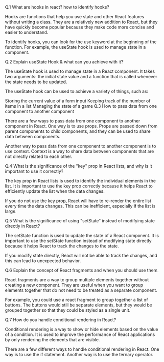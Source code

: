 Q.1 What are hooks in react? how to identify hooks?

Hooks are functions that help you use state and other React features without writing a class. They are a relatively new addition to React, but they have quickly become popular because they make code more concise and easier to understand.

To identify hooks, you can look for the use keyword at the beginning of the function. For example, the useState hook is used to manage state in a component.

Q.2 Explain useState Hook & what can you achieve with it?

The useState hook is used to manage state in a React component. It takes two arguments: the initial state value and a function that is called whenever the state needs to be updated.

The useState hook can be used to achieve a variety of things, such as:

Storing the current value of a form input
Keeping track of the number of items in a list
Managing the state of a game
Q.3 How to pass data from one component to another component

There are a few ways to pass data from one component to another component in React. One way is to use props. Props are passed down from parent components to child components, and they can be used to share data between components.

Another way to pass data from one component to another component is to use context. Context is a way to share data between components that are not directly related to each other.

Q.4 What is the significance of the "key" prop in React lists, and why is it important to use it correctly?

The key prop in React lists is used to identify the individual elements in the list. It is important to use the key prop correctly because it helps React to efficiently update the list when the data changes.

If you do not use the key prop, React will have to re-render the entire list every time the data changes. This can be inefficient, especially if the list is large.

Q.5 What is the significance of using "setState" instead of modifying state directly in React?

The setState function is used to update the state of a React component. It is important to use the setState function instead of modifying state directly because it helps React to track the changes to the state.

If you modify state directly, React will not be able to track the changes, and this can lead to unexpected behavior.

Q.6 Explain the concept of React fragments and when you should use them.

React fragments are a way to group multiple elements together without creating a new component. They are useful when you want to group elements together that do not need to be treated as a separate component.

For example, you could use a react fragment to group together a list of buttons. The buttons would still be separate elements, but they would be grouped together so that they could be styled as a single unit.

Q.7 How do you handle conditional rendering in React?

Conditional rendering is a way to show or hide elements based on the value of a condition. It is used to improve the performance of React applications by only rendering the elements that are visible.

There are a few different ways to handle conditional rendering in React. One way is to use the if statement. Another way is to use the ternary operator.
